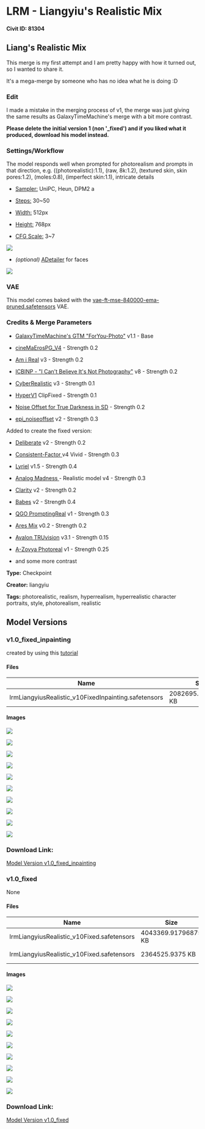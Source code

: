 # LRM - Liangyiu's Realistic Mix

#### Civit ID: 81304

<h2 id="heading-2620">Liang's Realistic Mix</h2><p>This merge is my first attempt and I am pretty happy with how it turned out, so I wanted to share it.</p><p>It's a mega-merge by someone who has no idea what he is doing :D</p><p></p><h3 id="heading-789">Edit</h3><p>I made a mistake in the merging process of v1, the merge was just giving the same results as GalaxyTimeMachine's merge with a bit more contrast.</p><p><strong>Please delete the initial version 1 (non '_fixed') and if you liked what it produced, download his model instead.</strong></p><p></p><h3 id="heading-2621">Settings/Workflow</h3><p>The model responds well when prompted for photorealism and prompts in that direction, e.g. ((photorealistic):1.1), (raw, 8k:1.2), (textured skin, skin pores:1.2), (moles:0.8), (imperfect skin:1.1), intricate details</p><ul><li><p><u>Sampler:</u> UniPC, Heun, DPM2 a</p></li><li><p><u>Steps:</u> 30~50</p></li><li><p><u>Width:</u> 512px</p></li><li><p><u>Height:</u> 768px</p></li><li><p><u>CFG Scale:</u> 3~7</p><p></p></li></ul><p><img src="https://image.civitai.com/xG1nkqKTMzGDvpLrqFT7WA/22397161-468b-4fff-b77b-16853446fdd2/width=525/22397161-468b-4fff-b77b-16853446fdd2.jpeg" /></p><p></p><ul><li><p><em>(optional)</em> <a target="_blank" rel="ugc" href="https://github.com/Bing-su/adetailer"><u>ADetailer</u></a> for faces</p></li></ul><p></p><p><img src="https://image.civitai.com/xG1nkqKTMzGDvpLrqFT7WA/63987c5c-3986-4eb7-b9f5-41447db98b26/width=525/63987c5c-3986-4eb7-b9f5-41447db98b26.jpeg" /></p><p></p><h3 id="heading-2622">VAE</h3><p>This model comes baked with the <a target="_blank" rel="ugc" href="https://huggingface.co/stabilityai/sd-vae-ft-mse-original/blob/main/vae-ft-mse-840000-ema-pruned.safetensors">vae-ft-mse-840000-ema-pruned.safetensors</a> VAE.</p><p></p><h3 id="heading-2623">Credits &amp; Merge Parameters</h3><ul><li><p><a target="_blank" rel="ugc" href="https://civitai.com/models/25636/galaxytimemachines-gtm-foryou-photo-fantasyai">GalaxyTimeMachine's GTM "ForYou-Photo"</a> v1.1 - Base</p></li><li><p><a target="_blank" rel="ugc" href="https://civitai.com/models/74426/cinemaerospgv4">cineMaErosPG_V4</a> - Strength 0.2</p></li><li><p><a target="_blank" rel="ugc" href="https://civitai.com/models/49463/am-i-real">Am i Real</a> v3 - Strength 0.2</p></li><li><p><a target="_blank" rel="ugc" href="https://civitai.com/models/28059/icbinp-i-cant-believe-its-not-photography">ICBINP - "I Can't Believe It's Not Photography"</a> v8 - Strength 0.2</p></li><li><p><a target="_blank" rel="ugc" href="https://civitai.com/models/15003/cyberrealistic">CyberRealistic</a> v3 - Strength 0.1</p></li><li><p><a target="_blank" rel="ugc" href="https://civitai.com/models/32027/hyper-v1">HyperV1</a> ClipFixed - Strength 0.1</p></li><li><p><a target="_blank" rel="ugc" href="https://civitai.com/models/10391/noise-offset-for-true-darkness-in-sd">Noise Offset for True Darkness in SD</a> - Strength 0.2</p></li><li><p><a target="_blank" rel="ugc" href="https://civitai.com/models/13941/epinoiseoffset">epi_noiseoffset</a> v2 - Strength 0.3</p></li></ul><p>Added to create the fixed version:</p><ul><li><p><a target="_blank" rel="ugc" href="https://civitai.com/models/4823/deliberate">Deliberate</a> v2 - Strength 0.2</p></li><li><p><a target="_blank" rel="ugc" href="https://civitai.com/models/9114?modelVersionId=57480">Consistent-Factor </a>v4 Vivid - Strength 0.3</p></li><li><p><a target="_blank" rel="ugc" href="https://civitai.com/models/22922?modelVersionId=50127">Lyriel</a> v1.5 - Strength 0.4</p></li><li><p><a target="_blank" rel="ugc" href="https://civitai.com/models/8030/analog-madness-realistic-model">Analog Madness </a>- Realistic model v4 - Strength 0.3</p></li><li><p><a target="_blank" rel="ugc" href="https://civitai.com/models/5062/clarity">Clarity</a> v2 - Strength 0.2</p></li><li><p><a target="_blank" rel="ugc" href="https://civitai.com/models/2220/babes">Babes</a> v2 - Strength 0.4</p></li><li><p><a target="_blank" rel="ugc" href="https://civitai.com/models/4188/qgo-promptingreal">QGO PromptingReal</a> v1 - Strength 0.3</p></li><li><p><a target="_blank" rel="ugc" href="https://civitai.com/models/6931/ares-mix">Ares Mix</a> v0.2 - Strength 0.2</p></li><li><p><a target="_blank" rel="ugc" href="https://civitai.com/models/13020/avalon-truvision">Avalon TRUvision</a> v3.1 - Strength 0.15</p></li><li><p><a target="_blank" rel="ugc" href="https://civitai.com/models/57319?modelVersionId=61727">A-Zovya Photoreal</a> v1 - Strength 0.25</p></li><li><p>and some more contrast</p></li></ul>

**Type:** Checkpoint

**Creator:** liangyiu

**Tags:** photorealistic, realism, hyperrealism, hyperrealistic character portraits, style, photorealism, realistic

## Model Versions

### v1.0_fixed_inpainting

<p>created by using this <a target="_blank" rel="ugc" href="https://www.reddit.com/r/StableDiffusion/comments/zyi24j/how_to_turn_any_model_into_an_inpainting_model/">tutorial</a></p>

#### Files

| Name | Size | Type | Format | Download Url | AutoV1 | AutoV2 | SHA256 | CRC32 | BLAKE3 |
| --- | --- | --- | --- | --- | --- | --- | --- | --- | --- |
| lrmLiangyiusRealistic_v10FixedInpainting.safetensors | 2082695.099609375 KB | Model | SafeTensor | https://civitai.com/api/download/models/87350 | 3FD1F3A2 | 6C51F212C3 | 6C51F212C3558CB2DBABFCA6C6EBEF42755FE6E21A180BD2FBF01D66351E9388 | 847EE1C3 | 0B703C33089D534684CCBC6064CAEE6FC0E7C42F4A41AD7F2286DE25D745D723 |

#### Images

<p><img src="https://image.civitai.com/xG1nkqKTMzGDvpLrqFT7WA/362ac730-73ab-4daf-bd53-d80adda11715/width=450/1006631.jpeg" /></p>

<p><img src="https://image.civitai.com/xG1nkqKTMzGDvpLrqFT7WA/a8257616-08a9-4445-99e4-0c3a7080519f/width=450/1006212.jpeg" /></p>

<p><img src="https://image.civitai.com/xG1nkqKTMzGDvpLrqFT7WA/e146ac34-c581-4628-85f3-04e9e2893b94/width=450/1006216.jpeg" /></p>

<p><img src="https://image.civitai.com/xG1nkqKTMzGDvpLrqFT7WA/eff2b292-5d66-49f1-9ebb-6b253eec30f9/width=450/1006213.jpeg" /></p>

<p><img src="https://image.civitai.com/xG1nkqKTMzGDvpLrqFT7WA/5edcacbb-a042-46c5-a917-3e500365d4d1/width=450/1006214.jpeg" /></p>

<p><img src="https://image.civitai.com/xG1nkqKTMzGDvpLrqFT7WA/8d6c5da0-59f8-4d7d-b3b8-f9a45f86ba18/width=450/1006223.jpeg" /></p>

<p><img src="https://image.civitai.com/xG1nkqKTMzGDvpLrqFT7WA/c9a00c87-7a48-4fd4-80ae-cda911539c1c/width=450/1006218.jpeg" /></p>

<p><img src="https://image.civitai.com/xG1nkqKTMzGDvpLrqFT7WA/d62abcd5-7e39-46af-ad9a-15eb0d1a48f2/width=450/1006226.jpeg" /></p>

<p><img src="https://image.civitai.com/xG1nkqKTMzGDvpLrqFT7WA/7d604b25-6312-4d7f-89ee-5c5fc57ce3a8/width=450/1006228.jpeg" /></p>

<p><img src="https://image.civitai.com/xG1nkqKTMzGDvpLrqFT7WA/cc0bf996-8d26-405a-b7ef-caceb3847567/width=450/1006229.jpeg" /></p>

### Download Link:

[Model Version v1.0_fixed_inpainting](https://civitai.com/api/download/models/87350)

### v1.0_fixed

None

#### Files

| Name | Size | Type | Format | Download Url | AutoV1 | AutoV2 | SHA256 | CRC32 | BLAKE3 |
| --- | --- | --- | --- | --- | --- | --- | --- | --- | --- |
| lrmLiangyiusRealistic_v10Fixed.safetensors | 4043369.91796875 KB | Model | SafeTensor | https://civitai.com/api/download/models/86950 | 4EE00B19 | 4200B4017E | 4200B4017E0052DD6016C809B040CF776B4C58D12266DE50E4B33809875B72F9 | DFF49C9C | BA0ED3ED40AE1F4E089C02ADCDEDA46A80C93DBCD0EC654599D205E78E639AF1 |
| lrmLiangyiusRealistic_v10Fixed.safetensors | 2364525.9375 KB | Model | SafeTensor | https://civitai.com/api/download/models/86950?type=Model&format=SafeTensor&size=pruned&fp=fp16 | 1D812301 | 981D49DA78 | 981D49DA7815085695DA748BF52A4141532AC7EE4CAFAC0C90A5D9DC5C38CEF0 | 24FFDA7E | BC0F296C97AC5BD2AFFD44047A032D91D03D978D5515C659053DE4EFA82AA69F |

#### Images

<p><img src="https://image.civitai.com/xG1nkqKTMzGDvpLrqFT7WA/f75a4cfd-821d-426b-a73a-43b604046926/width=450/997795.jpeg" /></p>

<p><img src="https://image.civitai.com/xG1nkqKTMzGDvpLrqFT7WA/3e3619be-535f-4caf-b3fa-2920b087bb77/width=450/992548.jpeg" /></p>

<p><img src="https://image.civitai.com/xG1nkqKTMzGDvpLrqFT7WA/b6f206f8-0d9f-4900-baef-6ab184edc0a6/width=450/997806.jpeg" /></p>

<p><img src="https://image.civitai.com/xG1nkqKTMzGDvpLrqFT7WA/4dda3119-0474-45a6-a642-23edeb5baace/width=450/997649.jpeg" /></p>

<p><img src="https://image.civitai.com/xG1nkqKTMzGDvpLrqFT7WA/f9740eb9-d745-4e7c-adb8-6a48c5dd63a0/width=450/992563.jpeg" /></p>

<p><img src="https://image.civitai.com/xG1nkqKTMzGDvpLrqFT7WA/4f65e760-abcb-4060-909f-3eeda31ea395/width=450/992567.jpeg" /></p>

<p><img src="https://image.civitai.com/xG1nkqKTMzGDvpLrqFT7WA/29b8015a-8286-4771-8617-e0774b5bd6b3/width=450/992559.jpeg" /></p>

<p><img src="https://image.civitai.com/xG1nkqKTMzGDvpLrqFT7WA/e8517aa9-3d68-4a8c-8c13-f1521480ee09/width=450/992558.jpeg" /></p>

<p><img src="https://image.civitai.com/xG1nkqKTMzGDvpLrqFT7WA/89c71164-a650-4b5c-9997-f2ea132641dc/width=450/992562.jpeg" /></p>

<p><img src="https://image.civitai.com/xG1nkqKTMzGDvpLrqFT7WA/8008e10a-feea-4dc0-af2a-20e869bcbcbc/width=450/992555.jpeg" /></p>

### Download Link:

[Model Version v1.0_fixed](https://civitai.com/api/download/models/86950)

